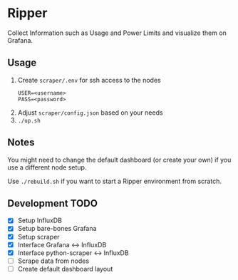 # Ripper

Collect Information such as Usage and Power Limits and visualize them on Grafana.

## Usage

1. Create `scraper/.env` for ssh access to the nodes
    ```
    USER=<username>
    PASS=<password>
    ```
2. Adjust `scraper/config.json` based on your needs
3. `./up.sh`

## Notes

You might need to change the default dashboard (or create your own) if you use a different node setup.

Use `./rebuild.sh` if you want to start a Ripper environment from scratch.

## Development TODO

- [X] Setup InfluxDB
- [X] Setup bare-bones Grafana
- [X] Setup scraper
- [X] Interface Grafana <-> InfluxDB
- [X] Interface python-scraper <-> InfluxDB
- [ ] Scrape data from nodes
- [ ] Create default dashboard layout
